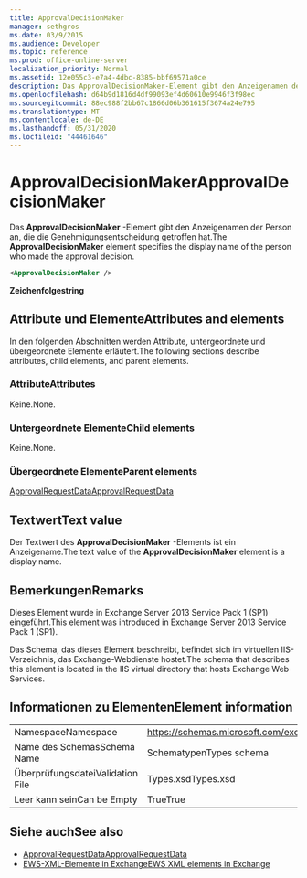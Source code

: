 ```yaml
---
title: ApprovalDecisionMaker
manager: sethgros
ms.date: 03/9/2015
ms.audience: Developer
ms.topic: reference
ms.prod: office-online-server
localization_priority: Normal
ms.assetid: 12e055c3-e7a4-4dbc-8385-bbf69571a0ce
description: Das ApprovalDecisionMaker-Element gibt den Anzeigenamen der Person an, die die Genehmigungsentscheidung getroffen hat.
ms.openlocfilehash: d64b9d1816d4df99093ef4d60610e9946f3f98ec
ms.sourcegitcommit: 88ec988f2bb67c1866d06b361615f3674a24e795
ms.translationtype: MT
ms.contentlocale: de-DE
ms.lasthandoff: 05/31/2020
ms.locfileid: "44461646"
---
```

# <a name="approvaldecisionmaker"></a><span data-ttu-id="848f3-103">ApprovalDecisionMaker</span><span class="sxs-lookup"><span data-stu-id="848f3-103">ApprovalDecisionMaker</span></span>

<span data-ttu-id="848f3-104">Das **ApprovalDecisionMaker** -Element gibt den Anzeigenamen der Person an, die die Genehmigungsentscheidung getroffen hat.</span><span class="sxs-lookup"><span data-stu-id="848f3-104">The **ApprovalDecisionMaker** element specifies the display name of the person who made the approval decision.</span></span> 
  
```XML
<ApprovalDecisionMaker />
```

 <span data-ttu-id="848f3-105">**Zeichenfolge**</span><span class="sxs-lookup"><span data-stu-id="848f3-105">**string**</span></span>
## <a name="attributes-and-elements"></a><span data-ttu-id="848f3-106">Attribute und Elemente</span><span class="sxs-lookup"><span data-stu-id="848f3-106">Attributes and elements</span></span>

<span data-ttu-id="848f3-107">In den folgenden Abschnitten werden Attribute, untergeordnete und übergeordnete Elemente erläutert.</span><span class="sxs-lookup"><span data-stu-id="848f3-107">The following sections describe attributes, child elements, and parent elements.</span></span>
  
### <a name="attributes"></a><span data-ttu-id="848f3-108">Attribute</span><span class="sxs-lookup"><span data-stu-id="848f3-108">Attributes</span></span>

<span data-ttu-id="848f3-109">Keine.</span><span class="sxs-lookup"><span data-stu-id="848f3-109">None.</span></span>
  
### <a name="child-elements"></a><span data-ttu-id="848f3-110">Untergeordnete Elemente</span><span class="sxs-lookup"><span data-stu-id="848f3-110">Child elements</span></span>

<span data-ttu-id="848f3-111">Keine.</span><span class="sxs-lookup"><span data-stu-id="848f3-111">None.</span></span>
  
### <a name="parent-elements"></a><span data-ttu-id="848f3-112">Übergeordnete Elemente</span><span class="sxs-lookup"><span data-stu-id="848f3-112">Parent elements</span></span>

[<span data-ttu-id="848f3-113">ApprovalRequestData</span><span class="sxs-lookup"><span data-stu-id="848f3-113">ApprovalRequestData</span></span>](approvalrequestdata.md)
  
## <a name="text-value"></a><span data-ttu-id="848f3-114">Textwert</span><span class="sxs-lookup"><span data-stu-id="848f3-114">Text value</span></span>

<span data-ttu-id="848f3-115">Der Textwert des **ApprovalDecisionMaker** -Elements ist ein Anzeigename.</span><span class="sxs-lookup"><span data-stu-id="848f3-115">The text value of the **ApprovalDecisionMaker** element is a display name.</span></span> 
  
## <a name="remarks"></a><span data-ttu-id="848f3-116">Bemerkungen</span><span class="sxs-lookup"><span data-stu-id="848f3-116">Remarks</span></span>

<span data-ttu-id="848f3-117">Dieses Element wurde in Exchange Server 2013 Service Pack 1 (SP1) eingeführt.</span><span class="sxs-lookup"><span data-stu-id="848f3-117">This element was introduced in Exchange Server 2013 Service Pack 1 (SP1).</span></span>
  
<span data-ttu-id="848f3-118">Das Schema, das dieses Element beschreibt, befindet sich im virtuellen IIS-Verzeichnis, das Exchange-Webdienste hostet.</span><span class="sxs-lookup"><span data-stu-id="848f3-118">The schema that describes this element is located in the IIS virtual directory that hosts Exchange Web Services.</span></span>
  
## <a name="element-information"></a><span data-ttu-id="848f3-119">Informationen zu Elementen</span><span class="sxs-lookup"><span data-stu-id="848f3-119">Element information</span></span>

|||
|:-----|:-----|
|<span data-ttu-id="848f3-120">Namespace</span><span class="sxs-lookup"><span data-stu-id="848f3-120">Namespace</span></span>  <br/> |https://schemas.microsoft.com/exchange/services/2006/types  <br/> |
|<span data-ttu-id="848f3-121">Name des Schemas</span><span class="sxs-lookup"><span data-stu-id="848f3-121">Schema Name</span></span>  <br/> |<span data-ttu-id="848f3-122">Schematypen</span><span class="sxs-lookup"><span data-stu-id="848f3-122">Types schema</span></span>  <br/> |
|<span data-ttu-id="848f3-123">Überprüfungsdatei</span><span class="sxs-lookup"><span data-stu-id="848f3-123">Validation File</span></span>  <br/> |<span data-ttu-id="848f3-124">Types.xsd</span><span class="sxs-lookup"><span data-stu-id="848f3-124">Types.xsd</span></span>  <br/> |
|<span data-ttu-id="848f3-125">Leer kann sein</span><span class="sxs-lookup"><span data-stu-id="848f3-125">Can be Empty</span></span>  <br/> |<span data-ttu-id="848f3-126">True</span><span class="sxs-lookup"><span data-stu-id="848f3-126">True</span></span>  <br/> |
   
## <a name="see-also"></a><span data-ttu-id="848f3-127">Siehe auch</span><span class="sxs-lookup"><span data-stu-id="848f3-127">See also</span></span>

- [<span data-ttu-id="848f3-128">ApprovalRequestData</span><span class="sxs-lookup"><span data-stu-id="848f3-128">ApprovalRequestData</span></span>](approvalrequestdata.md)
- [<span data-ttu-id="848f3-129">EWS-XML-Elemente in Exchange</span><span class="sxs-lookup"><span data-stu-id="848f3-129">EWS XML elements in Exchange</span></span>](ews-xml-elements-in-exchange.md)

